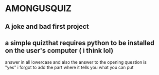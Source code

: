 # AMONGUSQUIZ
A joke and bad first project
--------------
a simple quizthat requires python to be installed on the user's computer ( i think lol)
-
answer in all lowercase and also the answer to the opening question is "yes" i forgot to add the part where it tells you what you can put
